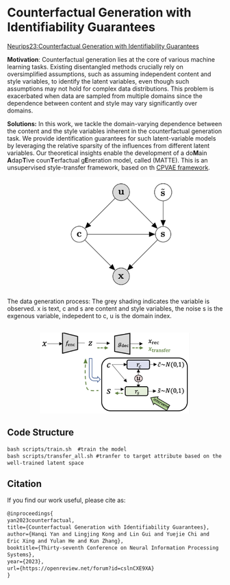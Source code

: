 # Counterfactual Generation with Identifiability Guarantees
[Neurips23:Counterfactual Generation with Identifiability Guarantees](https://openreview.net/forum?id=cslnCXE9XA)

**Motivation**: Counterfactual generation lies at the core of various machine learning tasks. Existing disentangled methods crucially rely on oversimplified assumptions, such as assuming independent content and style variables, to identify the latent variables, even though such assumptions may not hold for complex data distributions. This problem is exacerbated when data are sampled from multiple domains since the dependence between content and style may vary significantly over domains. 

**Solutions:** In this work, we tackle the domain-varying dependence between the content and the style variables inherent in the counterfactual generation task. We provide identification guarantees for such latent-variable models by leveraging the relative sparsity of the influences from different latent variables. Our theoretical insights enable the development of a do**M**ain **A**dap**T**ive coun**T**erfactual g**E**neration model, called (MATTE). This is an unsupervised style-transfer framework, based on th [CPVAE framework](https://github.com/BorealisAI/CP-VAE).

<p align="center">
<img src="causal_graph_noC.png"  width="350" >
</p>
The data generation process: The grey shading indicates the variable is observed. x is text, c and s are content and style variables, the noise s is the exgenous variable, indepedent to c, u is the domain index.
<br>
</br>
<p align="center">
<img src="model_overview.png"  width="350" >
</p>

## Code Structure
```
bash scripts/train.sh  #train the model
bash scripts/transfer_all.sh #tranfer to target attribute based on the well-trained latent space
```

## Citation

If you find our work useful, please cite as:

```
@inproceedings{
yan2023counterfactual,
title={Counterfactual Generation with Identifiability Guarantees},
author={Hanqi Yan and Lingjing Kong and Lin Gui and Yuejie Chi and Eric Xing and Yulan He and Kun Zhang},
booktitle={Thirty-seventh Conference on Neural Information Processing Systems},
year={2023},
url={https://openreview.net/forum?id=cslnCXE9XA}
}
```
